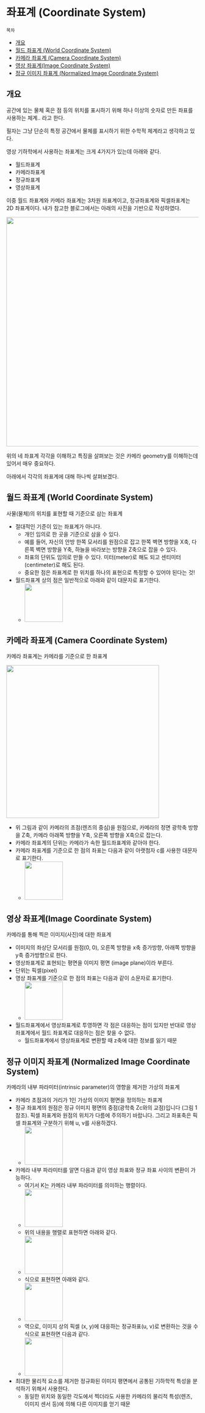 # 좌표계 (Coordinate System)

`목차`

* [개요](#개요)
* [월드 좌표계 (World Coordinate System)](#월드-좌표계-world-coordinate-system)
* [카메라 좌표계 (Camera Coordinate System)](#카메라-좌표계-camera-coordinate-system)
* [영상 좌표계(Image Coordinate System)](#영상-좌표계image-coordinate-system)
* [정규 이미지 좌표계 (Normalized Image Coordinate System)](#정규-이미지-좌표계-normalized-image-coordinate-system)

## 개요

공간에 있는 물체 혹은 점 등의 위치를 표시하기 위해 하나 이상의 숫자로 만든 좌표를 사용하는 체계.. 라고 한다.

필자는 그냥 단순히 특정 공간에서 물체를 표시하기 위한 수학적 체계라고 생각하고 있다.

영상 기하학에서 사용하는 좌표계는 크게 4가지가 있는데 아래와 같다.

- 월드좌표계
- 카메라좌표계
- 정규좌표계
- 영상좌표계

이중 월드 좌표계와 카메라 좌표계는 3차원 좌표계이고, 정규좌표계와 픽셀좌표계는 2D 좌표계이다. 내가 참고한 블로그에서는 아래의 사진을 기반으로 작성하였다.

<img src="https://user-images.githubusercontent.com/19484971/196711634-ec83b0ae-b3a6-4fbf-9149-4d52bc8f3c5f.png" width=600>

위의 네 좌표계 각각을 이해하고 특징을 살펴보는 것은 카메라 geometry를 이해하는데 있어서 매우 중요하다.  

아래에서 각각의 좌표계에 대해 하나씩 살펴보겠다.

## 월드 좌표계 (World Coordinate System)

사물(물체)의 위치를 표현할 때 기준으로 삼는 좌표계

- 절대적인 기준이 있는 좌표계가 아니다.
    - 개인 임의로 한 곳을 기준으로 삼을 수 있다.
    - 예를 들어, 자신의 안방 한쪽 모서리를 원점으로 잡고 한쪽 벽면 방향을 X축, 다른쪽 벽면 방향을 Y축, 하늘을 바라보는 방향을 Z축으로 잡을 수 있다. 
    - 좌표의 단위도 임의로 만들 수 있다. 미터(meter)로 해도 되고 센티미터(centimeter)로 해도 된다. 
    - 중요한 점은 좌표계로 한 위치를 하나의 표현으로 특정할 수 있어야 된다는 것!
- 월드좌표계 상의 점은 일반적으로 아래와 같이 대문자로 표기한다.
    - <img src="https://user-images.githubusercontent.com/19484971/196717074-ec26a671-9c24-4d35-8d74-98421a208ed0.png" width=100>


## 카메라 좌표계 (Camera Coordinate System)

카메라 좌표계는 카메라를 기준으로 한 좌표계

<img src="https://user-images.githubusercontent.com/19484971/196719897-7eee1947-a2f5-4945-8ee3-1e5c6f318f19.png" width=400>

- 위 그림과 같이 카메라의 초점(렌즈의 중심)을 원점으로, 카메라의 정면 광학축 방향을 Z축, 카메라 아래쪽 방향을 Y축, 오른쪽 방향을 X축으로 잡는다.
- 카메라 좌표계의 단위는 카메라가 속한 월드좌표계와 같아야 한다.
- 카메라 좌표계를 기준으로 한 점의 좌표는 다음과 같이 아랫첨자 c를 사용한 대문자로 표기한다.
    - <img src="https://user-images.githubusercontent.com/19484971/196720872-5e842ab8-52af-4de1-8ab9-f09b953076d0.png" width=100>

## 영상 좌표계(Image Coordinate System)

카메라를 통해 찍은 이미지(사진)에 대한 좌표계

- 이미지의 좌상단 모서리를 원점(0, 0), 오른쪽 방향을 x축 증가방향, 아래쪽 방향을 y축 증가방향으로 한다.
- 영상좌표계로 표현되는 평면을 이미지 평면 (image plane)이라 부른다.
- 단위는 픽셀(pixel)
- 영상 좌표계를 기준으로 한 점의 좌표는 다음과 같이 소문자로 표기한다.
    - <img src="https://user-images.githubusercontent.com/19484971/196723463-61473e1c-b869-4a16-8fa1-9c1fb724b04f.png" width=100>
- 월드좌표계에서 영상좌표계로 투영하면 각 점은 대응하는 점이 있지만 반대로 영상좌표계에서 월드 좌표계로 대응하는 점은 찾을 수 없다.
    - 월드좌표계에서 영상좌표계로 변환할 때 z축에 대한 정보를 잃기 때문

## 정규 이미지 좌표계 (Normalized Image Coordinate System)

카메라의 내부 파라미터(intrinsic parameter)의 영향을 제거한 가상의 좌표계 

- 카메라 초점과의 거리가 1인 가상의 이미지 평면을 정의하는 좌표계
- 정규 좌표계의 원점은 정규 이미지 평면의 중점(광학축 Zc와의 교점)입니다 (그림 1 참조). 픽셀 좌표계와 원점의 위치가 다름에 주의하기 바랍니다. 그리고 좌표축은 픽셀 좌표계와 구분하기 위해 u, v를 사용하겠다.
    - <img src="https://user-images.githubusercontent.com/19484971/196748355-0336b799-c37a-4eea-af11-791c6d8af834.png" width=100>
- 카메라 내부 파라미터를 알면 다음과 같이 영상 좌표와 정규 좌표 사이의 변환이 가능하다.
    - 여기서 K는 카메라 내부 파라미터를 의미하는 행렬이다.
    - <img src="https://user-images.githubusercontent.com/19484971/196749708-1a71f867-71b0-45be-bd2c-e0a26763fff5.png" width=100>
    - 위의 내용을 행렬로 표현하면 아래와 같다.
    - <img src="https://user-images.githubusercontent.com/19484971/196752088-80c020bf-a4cc-40ab-8f4c-bf779a9ce2c3.png" width=100>
    - 식으로 표현하면 아래와 같다.   
    - <img src="https://user-images.githubusercontent.com/19484971/196828935-0d48d3bb-e07a-46b8-8fd0-c386692b7eec.png" width=100>
    - 역으로, 이미지 상의 픽셀 (x, y)에 대응하는 정규좌표(u, v)로 변환하는 것을 수식으로 표현하면 다음과 같다.   
    - <img src="https://user-images.githubusercontent.com/19484971/196829119-eba9b0f2-ba9d-4f75-97bd-3dc60354297b.png" width=100>
- 최대한 물리적 요소를 제거한 정규화된 이미지 평면에서 공통된 기하학적 특성을 분석하기 위해서 사용한다.
    - 동일한 위치와 동일한 각도에서 찍더라도 사용한 카메라의 물리적 특성(렌즈, 이미지 센서 등)에 의해 다른 이미지를 얻기 때문
